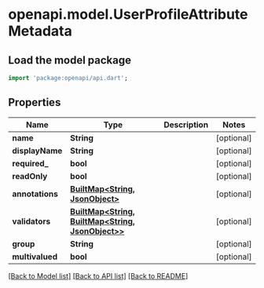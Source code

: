 # openapi.model.UserProfileAttributeMetadata

## Load the model package
```dart
import 'package:openapi/api.dart';
```

## Properties
Name | Type | Description | Notes
------------ | ------------- | ------------- | -------------
**name** | **String** |  | [optional] 
**displayName** | **String** |  | [optional] 
**required_** | **bool** |  | [optional] 
**readOnly** | **bool** |  | [optional] 
**annotations** | [**BuiltMap&lt;String, JsonObject&gt;**](JsonObject.md) |  | [optional] 
**validators** | [**BuiltMap&lt;String, BuiltMap&lt;String, JsonObject&gt;&gt;**](BuiltMap.md) |  | [optional] 
**group** | **String** |  | [optional] 
**multivalued** | **bool** |  | [optional] 

[[Back to Model list]](../README.md#documentation-for-models) [[Back to API list]](../README.md#documentation-for-api-endpoints) [[Back to README]](../README.md)


